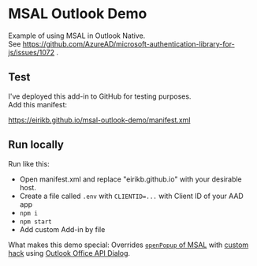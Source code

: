 # MSAL Outlook Demo

Example of using MSAL in Outlook Native.  
See https://github.com/AzureAD/microsoft-authentication-library-for-js/issues/1072 .

## Test 

I've deployed this add-in to GitHub for testing purposes.  
Add this manifest:

https://eirikb.github.io/msal-outlook-demo/manifest.xml


## Run locally

Run like this:
  * Open manifest.xml and replace "eirikb.github.io" with your desirable host. 
  * Create a file called `.env` with `CLIENTID=...` with Client ID of your AAD app
  * `npm i`
  * `npm start`
  * Add custom Add-in by file
  
  
What makes this demo special:
Overrides [`openPopup` of MSAL](https://github.com/AzureAD/microsoft-authentication-library-for-js/blob/e3f4081/lib/msal-core/src/UserAgentApplication.ts#L738-L770) with [custom hack](https://github.com/eirikb/msal-outlook-demo/blob/2a034bc/app.js#L62-L77) using [Outlook Office API Dialog](https://docs.microsoft.com/en-us/javascript/api/office/office.dialogoptions).  
